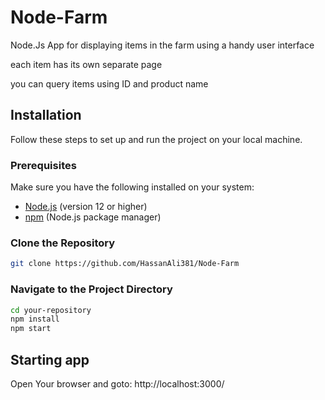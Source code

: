 # Node-Farm
Node.Js App for displaying items in the farm using a handy user interface

each item has its own separate page 

you can query items using ID and product name

## Installation

Follow these steps to set up and run the project on your local machine.

### Prerequisites

Make sure you have the following installed on your system:

- [Node.js](https://nodejs.org/) (version 12 or higher)
- [npm](https://www.npmjs.com/) (Node.js package manager)

### Clone the Repository

```bash
git clone https://github.com/HassanAli381/Node-Farm
```

### Navigate to the Project Directory
```bash
cd your-repository
npm install
npm start
```
## Starting app
Open Your browser and goto: http://localhost:3000/
